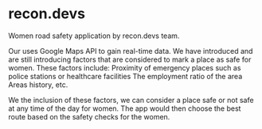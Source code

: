 # recon.devs
Women road safety application by recon.devs team.

Our uses Google Maps API to gain real-time data.
We have introduced and are still introducing factors that are considered to mark a place as safe for women.
These factors include:
  Proximity of emergency places such as police stations or healthcare facilities
  The employment ratio of the area
  Areas history, etc.

We the inclusion of these factors, we can consider a place safe or not safe at any time of the day for women.
The app would then choose the best route based on the safety checks for the women.
